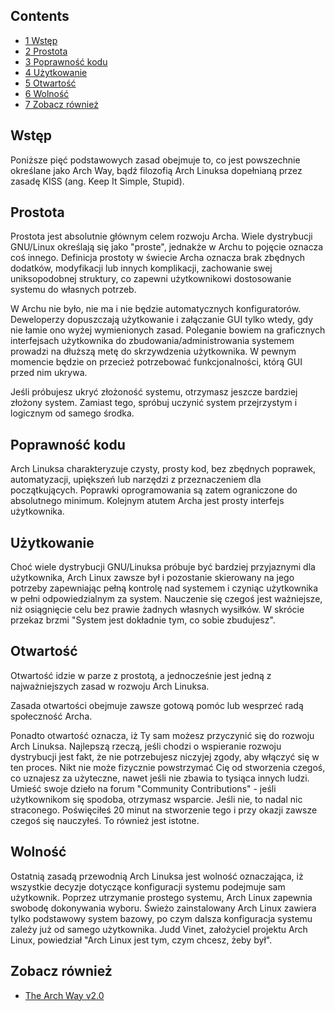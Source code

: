 ## Contents

*   [1 Wstęp](#Wst.C4.99p)
*   [2 Prostota](#Prostota)
*   [3 Poprawność kodu](#Poprawno.C5.9B.C4.87_kodu)
*   [4 Użytkowanie](#U.C5.BCytkowanie)
*   [5 Otwartość](#Otwarto.C5.9B.C4.87)
*   [6 Wolność](#Wolno.C5.9B.C4.87)
*   [7 Zobacz również](#Zobacz_r.C3.B3wnie.C5.BC)

## Wstęp

Poniższe pięć podstawowych zasad obejmuje to, co jest powszechnie określane jako Arch Way, bądź filozofią Arch Linuksa dopełnianą przez zasadę KISS (ang. Keep It Simple, Stupid).

## Prostota

Prostota jest absolutnie głównym celem rozwoju Archa. Wiele dystrybucji GNU/Linux określają się jako "proste", jednakże w Archu to pojęcie oznacza coś innego. Definicja prostoty w świecie Archa oznacza brak zbędnych dodatków, modyfikacji lub innych komplikacji, zachowanie swej uniksopodobnej struktury, co zapewni użytkownikowi dostosowanie systemu do własnych potrzeb.

W Archu nie było, nie ma i nie będzie automatycznych konfiguratorów. Deweloperzy dopuszczają użytkowanie i załączanie GUI tylko wtedy, gdy nie łamie ono wyżej wymienionych zasad. Poleganie bowiem na graficznych interfejsach użytkownika do zbudowania/administrowania systemem prowadzi na dłuższą metę do skrzywdzenia użytkownika. W pewnym momencie będzie on przecież potrzebować funkcjonalności, którą GUI przed nim ukrywa.

Jeśli próbujesz ukryć złożoność systemu, otrzymasz jeszcze bardziej złożony system. Zamiast tego, spróbuj uczynić system przejrzystym i logicznym od samego środka.

## Poprawność kodu

Arch Linuksa charakteryzuje czysty, prosty kod, bez zbędnych poprawek, automatyzacji, upiększeń lub narzędzi z przeznaczeniem dla początkujących. Poprawki oprogramowania są zatem ograniczone do absolutnego minimum. Kolejnym atutem Archa jest prosty interfejs użytkownika.

## Użytkowanie

Choć wiele dystrybucji GNU/Linuksa próbuje być bardziej przyjaznymi dla użytkownika, Arch Linux zawsze był i pozostanie skierowany na jego potrzeby zapewniając pełną kontrolę nad systemem i czyniąc użytkownika w pełni odpowiedzialnym za system. Nauczenie się czegoś jest ważniejsze, niż osiągnięcie celu bez prawie żadnych własnych wysiłków. W skrócie przekaz brzmi "System jest dokładnie tym, co sobie zbudujesz".

## Otwartość

Otwartość idzie w parze z prostotą, a jednocześnie jest jedną z najważniejszych zasad w rozwoju Arch Linuksa.

Zasada otwartości obejmuje zawsze gotową pomóc lub wesprzeć radą społeczność Archa.

Ponadto otwartość oznacza, iż Ty sam możesz przyczynić się do rozwoju Arch Linuksa. Najlepszą rzeczą, jeśli chodzi o wspieranie rozwoju dystrybucji jest fakt, że nie potrzebujesz niczyjej zgody, aby włączyć się w ten proces. Nikt nie może fizycznie powstrzymać Cię od stworzenia czegoś, co uznajesz za użyteczne, nawet jeśli nie zbawia to tysiąca innych ludzi. Umieść swoje dzieło na forum "Community Contributions" - jeśli użytkownikom się spodoba, otrzymasz wsparcie. Jeśli nie, to nadal nic straconego. Poświęciłeś 20 minut na stworzenie tego i przy okazji zawsze czegoś się nauczyłeś. To również jest istotne.

## Wolność

Ostatnią zasadą przewodnią Arch Linuksa jest wolność oznaczająca, iż wszystkie decyzje dotyczące konfiguracji systemu podejmuje sam użytkownik. Poprzez utrzymanie prostego systemu, Arch Linux zapewnia swobodę dokonywania wyboru. Świeżo zainstalowany Arch Linux zawiera tylko podstawowy system bazowy, po czym dalsza konfiguracja systemu zależy już od samego użytkownika. Judd Vinet, założyciel projektu Arch Linux, powiedział "Arch Linux jest tym, czym chcesz, żeby był".

## Zobacz również

*   [The Arch Way v2.0](https://wiki.archlinux.org/index.php/The_Arch_Way_v2.0)